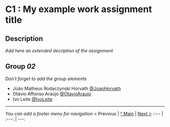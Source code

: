 # C1 : My example work assignment title

## Description
_Add here an extended decription of the assignment_


## Group _02_

_Don't forget to add the group elements_

* João Matheus Rodaczynski Horvath [@JoaoHorvath](https://github.com/jrodaczy)
* Otávio Affonso Araújo [@OtavioAraujo](https://github.com/Otavio-A)
* Ivo Leite [@IvoLeite](https://github.com/LeiteIvo)



---
_You can add a footer menu for navigation_ 
< Previous | [^ Main](../../../) | [Next >](c2.md)
:--- | :---: | ---: 
